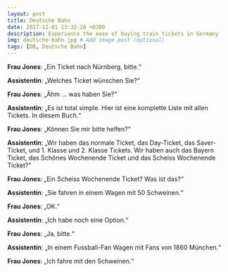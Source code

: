 ```yaml
---
layout: post
title: Deutsche Bahn
date: 2017-12-01 13:32:20 +0300
description: Experience the ease of buying train tickets in Germany
img: deutsche-bahn.jpg # Add image post (optional)
tags: [DB, Deutsche Bahn]
---
```


**Frau Jones**: „Ein Ticket nach Nürnberg, bitte.“

**Assistentin**: „Welches Ticket wünschen Sie?“

**Frau Jones**: „Ähm … was haben Sie?“

**Assistentin**: „Es ist total simple. Hier ist eine komplette Liste mit allen Tickets. In diesem Buch.“

**Frau Jones**: „Können Sie mir bitte helfen?“

**Assistentin**: „Wir haben das normale Ticket, das Day-Ticket, das Saver-Ticket, und 1. Klasse und 2. Klasse Tickets. Wir haben auch das Bayern Ticket, das Schönes Wochenende Ticket und das Scheiss Wochenende Ticket?“

**Frau Jones**: „Ein Scheiss Wochenende Ticket? Was ist das?“

**Assistentin**: „Sie fahren in einem Wagen mit 50 Schweinen.“

**Frau Jones**: „OK.“

**Assistentin**: „Ich habe noch eine Option.“

**Frau Jones**: „Ja, bitte.“

**Assistentin**: „In einem Fussball-Fan Wagen mit Fans von 1860 München.“

**Frau Jones**: „Ich fahre mit den Schweinen.“
